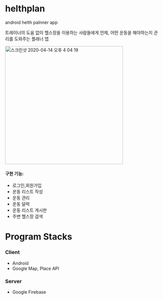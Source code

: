 # helthplan
android helth palnner app

트레이너의 도움 없이 헬스장을 이용하는 사람들에게 언제, 어떤 운동을 해야하는지 관리를 도와주는 플래너 앱 

<img width="381" alt="스크린샷 2020-04-14 오후 4 04 19" src="https://user-images.githubusercontent.com/39517457/79244780-3c598680-7eb2-11ea-80da-c7eafe5a34c8.png">

#### **구현 기능:** 
* 로그인,회원가입
* 운동 리스트 작성
* 운동 관리
* 운동 달력
* 운동 리스트 게시판
* 주변 헬스장 검색

# Program Stacks
### **Client**  
* Android  
* Google Map, Place API  
  
### **Server**  
* Google Firebase  
